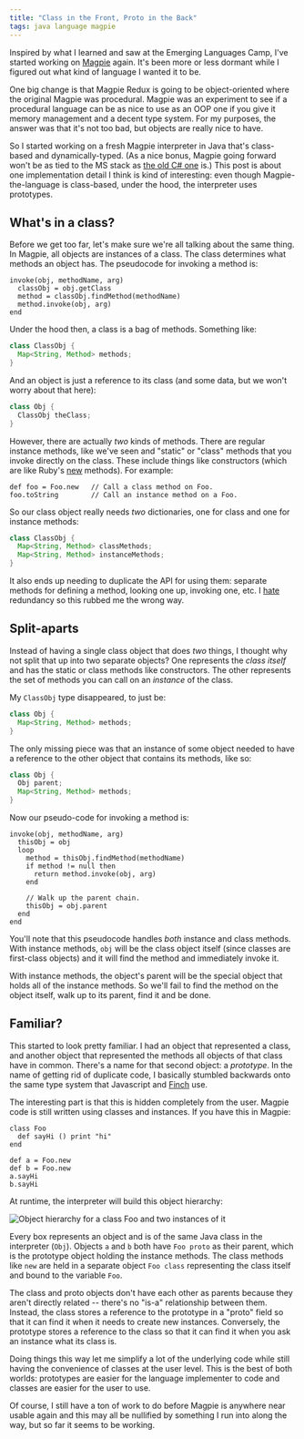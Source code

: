 ```yaml
---
title: "Class in the Front, Proto in the Back"
tags: java language magpie
---
```


Inspired by what I learned and saw at the Emerging Languages Camp, I've started
working on [Magpie][] again. It's been more or less dormant while I figured out
what kind of language I wanted it to be.

[magpie]: https://magpie-lang.org/

One big change is that Magpie Redux is going to be object-oriented where the
original Magpie was procedural. Magpie was an experiment to see if a procedural
language can be as nice to use as an OOP one if you give it memory management
and a decent type system. For my purposes, the answer was that it's not too bad,
but objects are really nice to have.

So I started working on a fresh Magpie interpreter in Java that's class-based
and dynamically-typed. (As a nice bonus, Magpie going forward won't be as tied
to the MS stack as [the old C# one][csharp] is.) This post is about one
implementation detail I think is kind of interesting: even though
Magpie-the-language is class-based, under the hood, the interpreter uses
prototypes.

[csharp]: https://github.com/munificent/magpie-csharp

## What's in a class?

Before we get too far, let's make sure we're all talking about the same thing.
In Magpie, all objects are instances of a class. The class determines what
methods an object has. The pseudocode for invoking a method is:

```magpie
invoke(obj, methodName, arg)
  classObj = obj.getClass
  method = classObj.findMethod(methodName)
  method.invoke(obj, arg)
end
```

Under the hood then, a class is a bag of methods. Something like:

```java
class ClassObj {
  Map<String, Method> methods;
}
```

And an object is just a reference to its class (and some data, but we won't
worry about that here):

```java
class Obj {
  ClassObj theClass;
}
```

However, there are actually *two* kinds of methods. There are regular instance
methods, like we've seen and "static" or "class" methods that you invoke
directly on the class. These include things like constructors (which are like
Ruby's [new][] methods). For example:

[new]: http://www.devx.com/enterprise/Article/30917/0/page/3

```magpie
def foo = Foo.new   // Call a class method on Foo.
foo.toString        // Call an instance method on a Foo.
```

So our class object really needs *two* dictionaries, one for class and one for
instance methods:

```java
class ClassObj {
  Map<String, Method> classMethods;
  Map<String, Method> instanceMethods;
}
```

It also ends up needing to duplicate the API for using them: separate methods
for defining a method, looking one up, invoking one, etc. I [hate][dry]
redundancy so this rubbed me the wrong way.

[dry]: http://en.wikipedia.org/wiki/DRY

## Split-aparts

Instead of having a single class object that does *two* things, I thought why
not split that up into two separate objects? One represents the *class itself*
and has the static or class methods like constructors. The other represents
the set of methods you can call on an *instance* of the class.

My `ClassObj` type disappeared, to just be:

```java
class Obj {
  Map<String, Method> methods;
}
```

The only missing piece was that an instance of some object needed to have a
reference to the other object that contains its methods, like so:

```java
class Obj {
  Obj parent;
  Map<String, Method> methods;
}
```

Now our pseudo-code for invoking a method is:

```magpie
invoke(obj, methodName, arg)
  thisObj = obj
  loop
    method = thisObj.findMethod(methodName)
    if method != null then
      return method.invoke(obj, arg)
    end

    // Walk up the parent chain.
    thisObj = obj.parent
  end
end
```

You'll note that this pseudocode handles *both* instance and class methods. With
instance methods, `obj` will be the class object itself (since classes are
first-class objects) and it will find the method and immediately invoke it.

With instance methods, the object's parent will be the special object that holds
all of the instance methods. So we'll fail to find the method on the object
itself, walk up to its parent, find it and be done.

## Familiar?

This started to look pretty familiar. I had an object that represented a class,
and another object that represented the methods all objects of that class have
in common. There's a name for that second object: a *prototype*. In the name of
getting rid of duplicate code, I basically stumbled backwards onto the same type
system that Javascript and [Finch](http://finch.stuffwithstuff.com/) use.

The interesting part is that this is hidden completely from the user. Magpie
code is still written using classes and instances. If you have this in Magpie:

```magpie
class Foo
  def sayHi () print "hi"
end

def a = Foo.new
def b = Foo.new
a.sayHi
b.sayHi
```

At runtime, the interpreter will build this object hierarchy:

![Object hierarchy for a class Foo and two instances of it](/image/2010/08/prototype-hierarchy.png "Object Hierarchy")

Every box represents an object and is of the same Java class in the interpreter
(`Obj`). Objects `a` and `b` both have `Foo proto` as their parent, which is the
prototype object holding the instance methods. The class methods like `new` are
held in a separate object `Foo class` representing the class itself and bound to
the variable `Foo`.

The class and proto objects don't have each other as parents because they aren't
directly related -- there's no "is-a" relationship between them. Instead, the
class stores a reference to the prototype in a "proto" field so that it can find
it when it needs to create new instances. Conversely, the prototype stores a
reference to the class so that it can find it when you ask an instance what its
class is.

Doing things this way let me simplify a lot of the underlying code while still
having the convenience of classes at the user level. This is the best of both
worlds: prototypes are easier for the language implementer to code and classes
are easier for the user to use.

Of course, I still have a ton of work to do before Magpie is anywhere near
usable again and this may all be nullified by something I run into along the
way, but so far it seems to be working.
